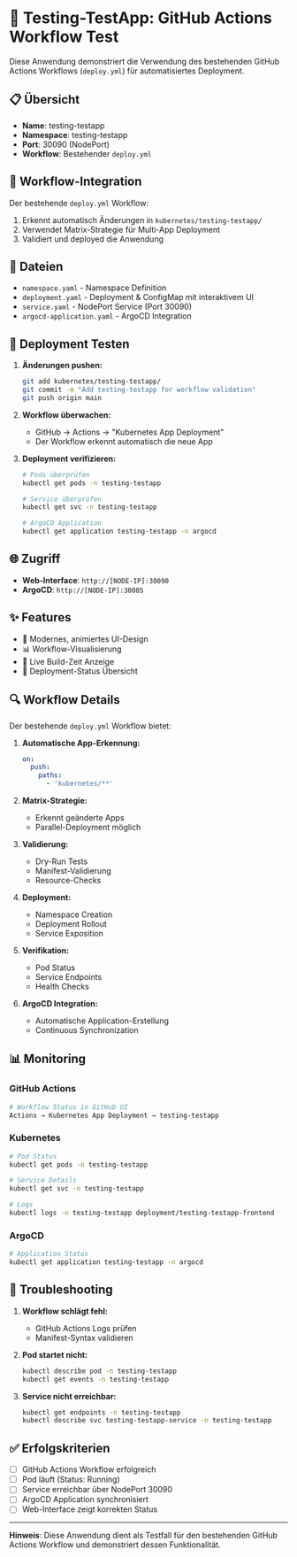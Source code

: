 # 🧪 Testing-TestApp: GitHub Actions Workflow Test

Diese Anwendung demonstriert die Verwendung des bestehenden GitHub Actions Workflows (`deploy.yml`) für automatisiertes Deployment.

## 📋 Übersicht

- **Name**: testing-testapp
- **Namespace**: testing-testapp
- **Port**: 30090 (NodePort)
- **Workflow**: Bestehender `deploy.yml`

## 🔄 Workflow-Integration

Der bestehende `deploy.yml` Workflow:
1. Erkennt automatisch Änderungen in `kubernetes/testing-testapp/`
2. Verwendet Matrix-Strategie für Multi-App Deployment
3. Validiert und deployed die Anwendung

## 📁 Dateien

- `namespace.yaml` - Namespace Definition
- `deployment.yaml` - Deployment & ConfigMap mit interaktivem UI
- `service.yaml` - NodePort Service (Port 30090)
- `argocd-application.yaml` - ArgoCD Integration

## 🚀 Deployment Testen

1. **Änderungen pushen:**
   ```bash
   git add kubernetes/testing-testapp/
   git commit -m "Add testing-testapp for workflow validation"
   git push origin main
   ```

2. **Workflow überwachen:**
   - GitHub → Actions → "Kubernetes App Deployment"
   - Der Workflow erkennt automatisch die neue App

3. **Deployment verifizieren:**
   ```bash
   # Pods überprüfen
   kubectl get pods -n testing-testapp

   # Service überprüfen
   kubectl get svc -n testing-testapp

   # ArgoCD Application
   kubectl get application testing-testapp -n argocd
   ```

## 🌐 Zugriff

- **Web-Interface**: `http://[NODE-IP]:30090`
- **ArgoCD**: `http://[NODE-IP]:30085`

## ✨ Features

- 🎨 Modernes, animiertes UI-Design
- 📊 Workflow-Visualisierung
- 🔄 Live Build-Zeit Anzeige
- 🎯 Deployment-Status Übersicht

## 🔍 Workflow Details

Der bestehende `deploy.yml` Workflow bietet:

1. **Automatische App-Erkennung:**
   ```yaml
   on:
     push:
       paths:
         - 'kubernetes/**'
   ```

2. **Matrix-Strategie:**
   - Erkennt geänderte Apps
   - Parallel-Deployment möglich

3. **Validierung:**
   - Dry-Run Tests
   - Manifest-Validierung
   - Resource-Checks

4. **Deployment:**
   - Namespace Creation
   - Deployment Rollout
   - Service Exposition

5. **Verifikation:**
   - Pod Status
   - Service Endpoints
   - Health Checks

6. **ArgoCD Integration:**
   - Automatische Application-Erstellung
   - Continuous Synchronization

## 📊 Monitoring

### GitHub Actions
```bash
# Workflow Status in GitHub UI
Actions → Kubernetes App Deployment → testing-testapp
```

### Kubernetes
```bash
# Pod Status
kubectl get pods -n testing-testapp

# Service Details
kubectl get svc -n testing-testapp

# Logs
kubectl logs -n testing-testapp deployment/testing-testapp-frontend
```

### ArgoCD
```bash
# Application Status
kubectl get application testing-testapp -n argocd
```

## 🔧 Troubleshooting

1. **Workflow schlägt fehl:**
   - GitHub Actions Logs prüfen
   - Manifest-Syntax validieren

2. **Pod startet nicht:**
   ```bash
   kubectl describe pod -n testing-testapp
   kubectl get events -n testing-testapp
   ```

3. **Service nicht erreichbar:**
   ```bash
   kubectl get endpoints -n testing-testapp
   kubectl describe svc testing-testapp-service -n testing-testapp
   ```

## ✅ Erfolgskriterien

- [ ] GitHub Actions Workflow erfolgreich
- [ ] Pod läuft (Status: Running)
- [ ] Service erreichbar über NodePort 30090
- [ ] ArgoCD Application synchronisiert
- [ ] Web-Interface zeigt korrekten Status

---

**Hinweis**: Diese Anwendung dient als Testfall für den bestehenden GitHub Actions Workflow und demonstriert dessen Funktionalität.
